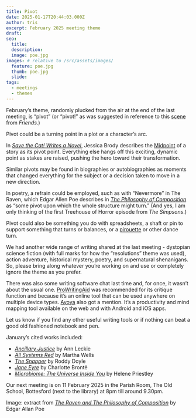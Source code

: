 ```yaml
---
title: Pivot
date: 2025-01-17T20:44:03.000Z
author: tris
excerpt: February 2025 meeting theme
draft: 
seo:
  title:
  description:
  image: poe.jpg
images: # relative to /src/assets/images/
  feature: poe.jpg
  thumb: poe.jpg
  slide:
tags:
  - meetings
  - themes
---
```


February’s theme, randomly plucked from the air at the end of the last meeting, is “pivot” (or “pivot!” as was suggested in reference to this [scene](https://youtu.be/EPSpBrNyxQM) from *Friends*.)

Pivot could be a turning point in a plot or a character’s arc. 

In *[Save the Cat! Writes a Novel](https://www.jessicabrody.com/books/non-fiction/save-cat-writes-novel/about/)*, Jessica Brody describes the [Midpoint](https://www.jessicabrody.com/wp-content/uploads/2020/01/Save_the_Cat_Writes_a_Novel_Starter_Kit_v6.pdf) of a story as its pivot point. Everything else hangs off this exciting, dynamic point as stakes are raised, pushing the hero toward their transformation.

Similar pivots may be found in biographies or autobiographies as moments that changed everything for the subject or a decision taken to move in a new direction. 

In poetry, a refrain could be employed, such as with “Nevermore” in The Raven, which Edgar Allen Poe describes in *[The Philosophy of Composition](https://www.gutenberg.org/files/55749/55749-h/55749-h.htm)* as “some pivot upon which the whole structure might turn.” (And yes, I am only thinking of the first Treehouse of Horror episode from *The Simpsons*.)

Pivot could also be something you do with spreadsheets, a shaft or pin to support something that turns or balances, or a [pirouette](https://www.glendagibson.com/post/wobbly-stone) or other dance turn. 

We had another wide range of writing shared at the last meeting - dystopian science fiction (with full marks for how the “resolutions” theme was used), action adventure, historical mystery, poetry, and supernatural shenanigans. So, please bring along whatever you’re working on and use or completely ignore the theme as you prefer. 

There was also some writing software chat last time and, for once, it wasn’t about the usual one. [ProWritingAid](https://prowritingaid.com) was recommended for its critique function and because it’s an online tool that can be used anywhere on multiple device types. [Ayoya](https://www.ayoa.com) also got a mention. It’s a productivity and mind mapping tool available on the web and with Android and iOS apps.

Let us know if you find any other useful writing tools or if nothing can beat a good old fashioned notebook and pen.

January’s cited works included:
- *[Ancillary Justice](https://annleckie.com/novel/ancillary-justice)* by Ann Leckie
- *[All Systems Red](https://www.marthawells.com/murderbot1.htm)* by Martha Wells
- *[The Snapper](https://uk.bookshop.org/p/books/the-snapper-roddy-doyle/238238?ean=9780749391256)* by Roddy Doyle
- *[Jane Eyre](https://www.gutenberg.org/ebooks/1260)* by Charlotte Brontë
- *[Microbiome: The Universe Inside You](https://www.waterstones.com/book/microbiome/helene-priestley-ph-d/david-rojas-mrquez-ph-d/9798887703961)* by Helene Priestley

Our next meeting is on 11 February 2025 in the Parish Room, The Old School, Bottesford (next to the library) at 8pm till around 9.30pm. 


Image: extract from *[The Raven and The Philosophy of Composition](https://www.gutenberg.org/ebooks/55749)* by Edgar Allan Poe